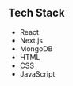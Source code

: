 <div class="tech-stack">
  <h2>Tech Stack</h2>
  <ul>
    <li>React</li>
    <li>Next.js</li>
    <li>MongoDB</li>
    <li>HTML</li>
    <li>CSS</li>
    <li>JavaScript</li>
  </ul>
</div>
